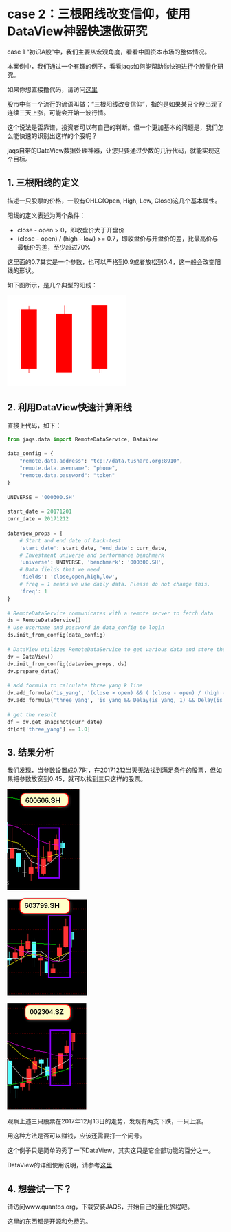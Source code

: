 # case 2：三根阳线改变信仰，使用DataView神器快速做研究

case 1 “初识A股”中，我们主要从宏观角度，看看中国资本市场的整体情况。

本案例中，我们通过一个有趣的例子，看看jaqs如何能帮助你快速进行个股量化研究。

如果你想直接撸代码，请访问[这里](https://github.com/PKUJohnson/LearnJaqsByExample/blob/master/notebook/case2.ipynb)

股市中有一个流行的谚语叫做：“三根阳线改变信仰”，指的是如果某只个股出现了连续三天上涨，可能会开始一波行情。

这个说法是否靠谱，投资者可以有自己的判断。但一个更加基本的问题是，我们怎么能快速的识别出这样的个股呢？

jaqs自带的DataView数据处理神器，让您只要通过少数的几行代码，就能实现这个目标。

## 1. 三根阳线的定义

描述一只股票的价格，一般有OHLC(Open, High, Low, Close)这几个基本属性。

阳线的定义表述为两个条件：

+ close - open > 0，即收盘价大于开盘价
+ (close - open) / (high - low) >= 0.7，即收盘价与开盘价的差，比最高价与最低价的差，至少超过70%

这里面的0.7其实是一个参数，也可以严格到0.9或者放松到0.4，这一般会改变阳线的形状。

如下图所示，是几个典型的阳线：

![](https://github.com/PKUJohnson/LearnJaqsByExample/blob/master/image/case2-1.png)

## 2. 利用DataView快速计算阳线

直接上代码，如下：
```python
from jaqs.data import RemoteDataService, DataView

data_config = {
    "remote.data.address": "tcp://data.tushare.org:8910",
    "remote.data.username": "phone",
    "remote.data.password": "token"
}

UNIVERSE = '000300.SH'

start_date = 20171201
curr_date = 20171212

dataview_props = {
    # Start and end date of back-test
    'start_date': start_date, 'end_date': curr_date,
    # Investment universe and performance benchmark
    'universe': UNIVERSE, 'benchmark': '000300.SH',
    # Data fields that we need
    'fields': 'close,open,high,low',
    # freq = 1 means we use daily data. Please do not change this.
    'freq': 1
}

# RemoteDataService communicates with a remote server to fetch data
ds = RemoteDataService()
# Use username and password in data_config to login
ds.init_from_config(data_config)

# DataView utilizes RemoteDataService to get various data and store them
dv = DataView()
dv.init_from_config(dataview_props, ds)
dv.prepare_data()

# add formula to calculate three yang k line
dv.add_formula('is_yang', '(close > open) && ( (close - open) / (high - low) >= 0.7)', is_quarterly=False)
dv.add_formula('three_yang', 'is_yang && Delay(is_yang, 1) && Delay(is_yang, 2)', is_quarterly=False)

# get the result
df = dv.get_snapshot(curr_date)
df[df['three_yang'] == 1.0]

```

## 3. 结果分析

我们发现，当参数设置成0.7时，在20171212当天无法找到满足条件的股票，但如果把参数放宽到0.45，就可以找到三只这样的股票。

![](https://github.com/PKUJohnson/LearnJaqsByExample/blob/master/image/case2-2.png)

![](https://github.com/PKUJohnson/LearnJaqsByExample/blob/master/image/case2-3.png)

![](https://github.com/PKUJohnson/LearnJaqsByExample/blob/master/image/case2-4.png)

观察上述三只股票在2017年12月13日的走势，发现有两支下跌，一只上涨。

用这种方法是否可以赚钱，应该还需要打一个问号。

这个例子只是简单的秀了一下DataView，其实这只是它全部功能的百分之一。

DataView的详细使用说明，请参考[这里](https://github.com/quantOS-org/JAQS/blob/master/doc/data_view.md)

## 4. 想尝试一下？

请访问www.quantos.org，下载安装JAQS，开始自己的量化旅程吧。

这里的东西都是开源和免费的。


